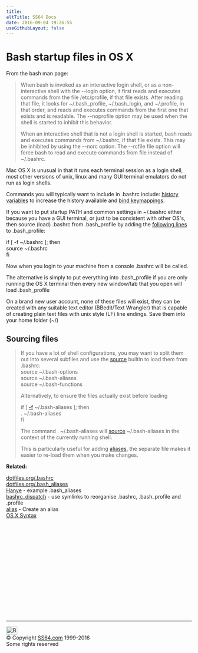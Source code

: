 ```yaml
---
title:
altTitle: SS64 Docs
date: 2016-09-04 19:26:55
useGithubLayout: false
---
```

<!-- #EndLibraryItem --><h1>Bash startup files in OS X</h1>
<p>From the bash man page:</p>
<blockquote>
<p>When bash is invoked as an interactive login shell, or as a non-interactive shell with the --login option, it first reads and executes commands from the file <span class="code">/etc/profile</span>, if that file exists. After reading that file, it looks for <span class="code">~/.bash_profile</span>, <span class="code">~/.bash_login</span>, and <span class="code">~/.profile</span>, in that order, and reads and executes commands from the first one that exists and is readable. The --noprofile option may be used when the shell is started to inhibit this behavior.</p>
<p> When an interactive shell that is not a login shell is started, bash reads and executes commands from <span class="code">~/.bashrc</span>, if that file exists. This may be inhibited by using the --norc option. The --rcfile file option will force bash to read and execute commands from file instead of ~/.bashrc.</p>
</blockquote>
<p>Mac OS X is unusual in that it runs each terminal session as a login shell, most other versions of unix, linux and many GUI terminal emulators do not run as login shells.</p>
<p>Commands you will typically want to include in .bashrc include: <a href="history.html">history variables</a> to increase the history available and <a href="bind.html">bind keymappings</a>.</p>
<p>If you want to put startup PATH and common settings in<span class="code"> ~/.bashrc</span> either because you have a GUI terminal, or just to be consistent with other OS's, then  source (load) .bashrc from  .bash_profile by  adding the <a href="http://www.joshstaiger.org/archives/2005/07/bash_profile_vs.html">following lines</a> to .bash_profile:</p>
<p class="code"> if [ -f ~/.bashrc ]; then<br>
source ~/.bashrc<br>
fi</p>
<p>Now when you login to your machine from a console <span class="code">.bashrc</span> will be called.</p>
<p>The alternative is simply to put everything into <span class="code">.bash_profile</span> if you are only running the OS X terminal then every new window/tab that you open will load <span class="code">.bash_profile</span></p>
<p>On a brand new user account, none of these files will exist, they can be created with any suitable text editor (BBedit/Text Wrangler) that is capable of creating plain text files with unix style (LF) line endings. Save them into your home folder (<span class="code">~/</span>) </p>
<h2>Sourcing files</h2>
<blockquote>
<p>If you have a lot of  shell configurations, you may want to split them out into several subfiles and use the <a href="source.html">source</a> builtin  to load them from .bashrc:<br>
<span class="code">source ~/.bash-options <br>
source ~/.bash-aliases <br>
source ~/.bash-functions</span></p>
<p>Alternatively, to ensure the files actually exist before loading</p>
<p><span class="code">if [ <a href="syntax-file-operators.html">-f</a> ~/.bash-aliases ]; then<br>
. ~/.bash-aliases<br>
fi</span></p>
<p>The command<span class="code"> . ~/.bash-aliases</span> will <a href="source.html">source</a> ~/.bash-aliases in the context of the currently running shell.</p>
<p>This is particularly useful for adding <a href="alias.html">aliases,</a> the  separate file makes it easier to re-load them when you make changes.</p>
</blockquote>
<p> <b>Related:</b>
</p><p><a href="http://dotfiles.org/.bashrc">dotfiles.org/.bashrc</a><br>
<a href="http://dotfiles.org/.bash_aliases">dotfiles.org/.bash_aliases</a><br>
<a href="http://hayne.net/MacDev/Bash/aliases.bash">Hanye</a> - 
example  .bash_aliases<br>
<a href="https://github.com/gioele/bashrc_dispatch">bashrc_dispatch</a> - use symlinks to reorganise .bashrc, .bash_profile and .profile<br>
<a href="alias.html">alias</a> - Create an alias<br>
  <a href="syntax.html">OS X Syntax</a><!-- #BeginLibraryItem "/Library/foot_osx.lbi" --></p><p>
<!-- OSX300 -->
<ins class="adsbygoogle" style="display:inline-block;width:300px;height:250px" data-ad-client="ca-pub-6140977852749469" data-ad-slot="1823340303"></ins>
<script>
(adsbygoogle = window.adsbygoogle || []).push({});
</script></p>
<hr>
<div id="bl" class="footer"><a href="syntax-bashrc.html#"><img src="../images/top.png" width="30" height="22" alt="Back to the Top"></a></div>
<div id="br" class="footer, tagline">© Copyright <a href="../index.html">SS64.com</a> 1999-2016<br>
Some rights reserved</div><!-- #EndLibraryItem -->
